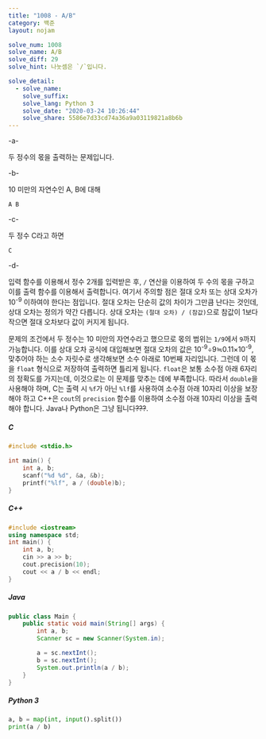 ```yaml
---
title: "1008 - A/B"
category: 백준
layout: nojam

solve_num: 1008
solve_name: A/B
solve_diff: 29
solve_hint: 나눗셈은 `/`입니다.

solve_detail:
  - solve_name:
    solve_suffix:
    solve_lang: Python 3
    solve_date: "2020-03-24 10:26:44"
    solve_share: 5586e7d33cd74a36a9a03119821a8b6b
---
```


-a-

두 정수의 몫을 출력하는 문제입니다.

-b-

10 미만의 자연수인 A, B에 대해

```
A B
```

-c-

두 정수 C라고 하면

```
C
```

-d-

입력 함수를 이용해서 정수 2개를 입력받은 후, `/` 연산을 이용하여 두 수의 몫을 구하고 이를 출력 함수를 이용해서 출력합니다. 여기서 주의할 점은 절대 오차 또는 상대 오차가 10<sup>-9</sup> 이하여야 한다는 점입니다. 절대 오차는 단순히 값의 차이가 그만큼 난다는 것인데, 상대 오차는 정의가 약간 다릅니다. 상대 오차는 `(절대 오차) / (참값)`으로 참값이 1보다 작으면 절대 오차보다 값이 커지게 됩니다.

문제의 조건에서 두 정수는 10 미만의 자연수라고 했으므로 몫의 범위는 `1/9`에서 `9`까지 가능합니다. 이를 상대 오차 공식에 대입해보면 절대 오차의 값은 10<sup>-9</sup>÷9≒0.11×10<sup>-9</sup>, 맞추어야 하는 소수 자릿수로 생각해보면 소수 아래로 10번째 자리입니다. 그런데 이 몫을 `float` 형식으로 저장하여 출력하면 틀리게 됩니다. `float`은 보통 소수점 아래 6자리의 정확도를 가지는데, 이것으로는 이 문제를 맞추는 데에 부족합니다. 따라서 `double`을 사용해야 하며, C는 출력 시 `%f`가 아닌 `%lf`를 사용하여 소수점 아래 10자리 이상을 보장해야 하고 C++은 `cout`의 `precision` 함수를 이용하여 소수점 아래 10자리 이상을 출력해야 합니다. Java나 Python은 그냥 됩니다~~???~~.

##### C

```c
#include <stdio.h>

int main() {
    int a, b;
    scanf("%d %d", &a, &b);
    printf("%lf", a / (double)b);
}
```

##### C++

```cpp
#include <iostream>
using namespace std;
int main() {
    int a, b;
    cin >> a >> b;
    cout.precision(10);
    cout << a / b << endl;
}
```

##### Java

```java
public class Main {
    public static void main(String[] args) {
        int a, b;
        Scanner sc = new Scanner(System.in);

        a = sc.nextInt();
        b = sc.nextInt();
        System.out.println(a / b);
    }
}
```

##### Python 3

```python
a, b = map(int, input().split())
print(a / b)
```
